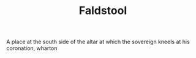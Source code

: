 ---
title: Faldstool
letter: F
permalink: "/definitions/bld-faldstool.html"
body: A place at the south side of the altar at which the sovereign kneels at his
  coronation, wharton
published_at: '2018-07-07'
source: Black's Law Dictionary 2nd Ed (1910)
layout: post
---